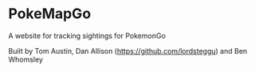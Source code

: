 # PokeMapGo
A website for tracking sightings for PokemonGo

Built by Tom Austin, Dan Allison (https://github.com/lordsteggu) and Ben Whomsley
